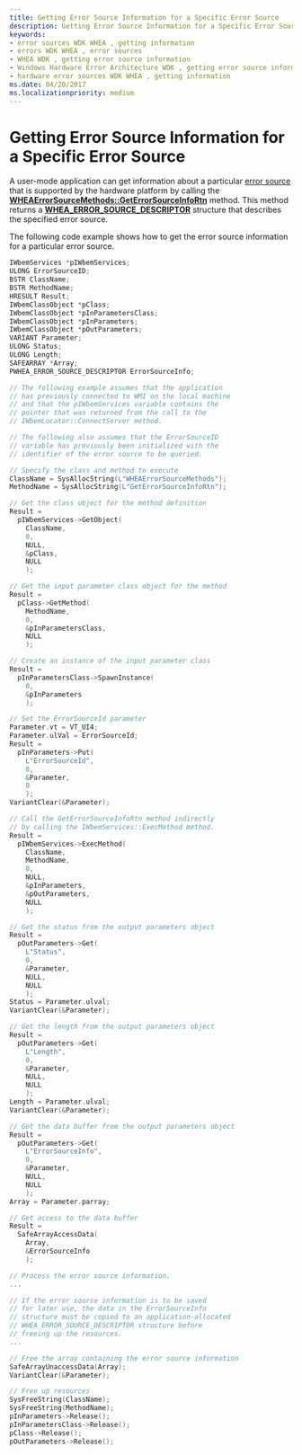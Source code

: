 ```yaml
---
title: Getting Error Source Information for a Specific Error Source
description: Getting Error Source Information for a Specific Error Source
keywords:
- error sources WDK WHEA , getting information
- errors WDK WHEA , error sources
- WHEA WDK , getting error source information
- Windows Hardware Error Architecture WDK , getting error source information
- hardware error sources WDK WHEA , getting information
ms.date: 04/20/2017
ms.localizationpriority: medium
---
```


# Getting Error Source Information for a Specific Error Source


A user-mode application can get information about a particular [error source](hardware-errors-and-error-sources.md) that is supported by the hardware platform by calling the [**WHEAErrorSourceMethods::GetErrorSourceInfoRtn**](/windows-hardware/drivers/ddi/_whea/) method. This method returns a [**WHEA\_ERROR\_SOURCE\_DESCRIPTOR**](/windows-hardware/drivers/ddi/ntddk/ns-ntddk-_whea_error_source_descriptor) structure that describes the specified error source.

The following code example shows how to get the error source information for a particular error source.

```cpp
IWbemServices *pIWbemServices;
ULONG ErrorSourceID;
BSTR ClassName;
BSTR MethodName;
HRESULT Result;
IWbemClassObject *pClass;
IWbemClassObject *pInParametersClass;
IWbemClassObject *pInParameters;
IWbemClassObject *pOutParameters;
VARIANT Parameter;
ULONG Status;
ULONG Length;
SAFEARRAY *Array;
PWHEA_ERROR_SOURCE_DESCRIPTOR ErrorSourceInfo;

// The following example assumes that the application
// has previously connected to WMI on the local machine
// and that the pIWbemServices variable contains the
// pointer that was returned from the call to the
// IWbemLocator::ConnectServer method.

// The following also assumes that the ErrorSourceID
// variable has previously been initialized with the
// identifier of the error source to be queried.

// Specify the class and method to execute
ClassName = SysAllocString(L"WHEAErrorSourceMethods");
MethodName = SysAllocString(L"GetErrorSourceInfoRtn");

// Get the class object for the method definition
Result =
  pIWbemServices->GetObject(
    ClassName,
    0,
    NULL,
    &pClass,
    NULL
    );

// Get the input parameter class object for the method
Result =
  pClass->GetMethod(
    MethodName,
    0,
    &pInParametersClass,
    NULL
    );

// Create an instance of the input parameter class
Result =
  pInParametersClass->SpawnInstance(
    0,
    &pInParameters
    );

// Set the ErrorSourceId parameter
Parameter.vt = VT_UI4;
Parameter.ulVal = ErrorSourceId;
Result =
  pInParameters->Put(
    L"ErrorSourceId",
    0,
    &Parameter,
    0
    );
VariantClear(&Parameter);

// Call the GetErrorSourceInfoRtn method indirectly
// by calling the IWbemServices::ExecMethod method.
Result =
  pIWbemServices->ExecMethod(
    ClassName,
    MethodName,
    0,
    NULL,
    &pInParameters,
    &pOutParameters,
    NULL
    );

// Get the status from the output parameters object
Result =
  pOutParameters->Get(
    L"Status",
    0,
    &Parameter,
    NULL,
    NULL
    );
Status = Parameter.ulval;
VariantClear(&Parameter);

// Get the length from the output parameters object
Result =
  pOutParameters->Get(
    L"Length",
    0,
    &Parameter,
    NULL,
    NULL
    );
Length = Parameter.ulval;
VariantClear(&Parameter);

// Get the data buffer from the output parameters object
Result =
  pOutParameters->Get(
    L"ErrorSourceInfo",
    0,
    &Parameter,
    NULL,
    NULL
    );
Array = Parameter.parray;

// Get access to the data buffer
Result =
  SafeArrayAccessData(
    Array,
    &ErrorSourceInfo
    );

// Process the error source information.
...

// If the error source information is to be saved
// for later use, the data in the ErrorSourceInfo
// structure must be copied to an application-allocated
// WHEA_ERROR_SOURCE_DESCRIPTOR structure before
// freeing up the resources.
...

// Free the array containing the error source information
SafeArrayUnaccessData(Array);
VariantClear(&Parameter);

// Free up resources
SysFreeString(ClassName);
SysFreeString(MethodName);
pInParameters->Release();
pInParametersClass->Release();
pClass->Release();
pOutParameters->Release();
```

 

